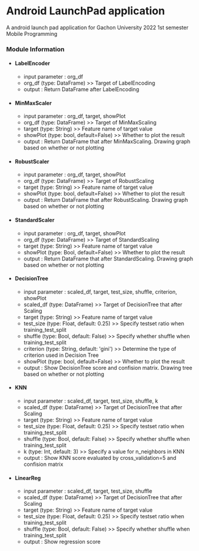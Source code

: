 # Android LaunchPad application
A android launch pad application for Gachon University 2022 1st semester Mobile Programming 

### Module Information

* #### LabelEncoder
  * input parameter : org_df
   * org_df (type: DataFrame) >> Target of LabelEncoding
  * output : Return DataFrame after LabelEncoding

* #### MinMaxScaler

  * input parameter : org_df, target, showPlot
   * org_df (type: DataFrame) >> Target of MinMaxScaling
   * target (type: String) >> Feature name of target value
   * showPlot (type: bool, default=False) >> Whether to plot the result
  * output : Return DataFrame that after MinMaxScaling. Drawing graph based on whether or not plotting

* #### RobustScaler

  * input parameter : org_df, target, showPlot
   * org_df (type: DataFrame) >> Target of RobustScaling
   * target (type: String) >> Feature name of target value
   * showPlot (type: bool, default=False) >> Whether to plot the result
  * output : Return DataFrame that after RobustScaling. Drawing graph based on whether or not plotting

* #### StandardScaler

  * input parameter : org_df, target, showPlot
   * org_df (type: DataFrame) >> Target of StandardScaling
   * target (type: String) >> Feature name of target value
   * showPlot (type: Bool, default=False) >> Whether to plot the result
  * output : Return DataFrame that after StandardScaling. Drawing graph based on whether or not plotting

* #### DecisionTree

  * input parameter : scaled_df, target, test_size, shuffle, criterion, showPlot
   * scaled_df (type: DataFrame) >> Target of DecisionTree that after Scaling
   * target (type: String) >> Feature name of target value
   * test_size (type: Float, default: 0.25) >> Specify testset ratio when training_test_split
   * shuffle (type: Bool, default: False) >> Specify whether shuffle when training_test_split
   * criterion (type: String, default: 'gini') >> Determine the type of criterion used in Decision Tree
   * showPlot (type: bool, default=False) >> Whether to plot the result
  * output : Show DecisionTree score and confision matrix. Drawing tree based on whether or not plotting

* #### KNN

  * input parameter : scaled_df, target, test_size, shuffle, k
   * scaled_df (type: DataFrame) >> Target of DecisionTree that after Scaling
   * target (type: String) >> Feature name of target value
   * test_size (type: Float, default: 0.25) >> Specify testset ratio when training_test_split
   * shuffle (type: Bool, default: False) >> Specify whether shuffle when training_test_split
   * k (type: Int, default: 3) >> Specify a value for n_neighbors in KNN
  * output : Show KNN score evaluated by cross_validation=5 and confision matrix

* #### LinearReg

  * input parameter : scaled_df, target, test_size, shuffle
   * scaled_df (type: DataFrame) >> Target of DecisionTree that after Scaling
   * target (type: String) >> Feature name of target value
   * test_size (type: Float, default: 0.25) >> Specify testset ratio when training_test_split
   * shuffle (type: Bool, default: False) >> Specify whether shuffle when training_test_split
  * output : Show regression score
